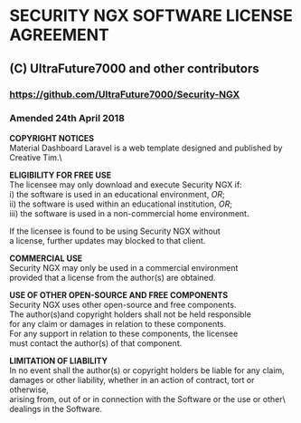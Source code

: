 # **SECURITY NGX SOFTWARE LICENSE AGREEMENT**
## (C) UltraFuture7000 and other contributors
### https://github.com/UltraFuture7000/Security-NGX
### Amended 24th April 2018

**COPYRIGHT NOTICES**\
Material Dashboard Laravel is a web template designed and published by Creative Tim.\

**ELIGIBILITY FOR FREE USE**\
The licensee may only download and execute Security NGX if:\
i) the software is used in an educational environment, *OR*;\
ii) the software is used within an educational institution, *OR*;\
iii) the software is used in a non-commercial home environment.

If the licensee is found to be using Security NGX without\
a license, further updates may blocked to that client.

**COMMERCIAL USE**\
Security NGX may only be used in a commercial environment\
provided that a license from the author(s) are obtained.

**USE OF OTHER OPEN-SOURCE AND FREE COMPONENTS**\
Security NGX uses other open-source and free components.\
The author(s)and copyright holders shall not be held responsible\
for any claim or damages in relation to these components.\
For any support in relation to these components, the licensee\
must contact the author(s) of that component.

**LIMITATION OF LIABILITY**\
In no event shall the author(s) or copyright holders be liable for any claim,\
damages or other liability, whether in an action of contract, tort or otherwise,\
arising from, out of or in connection with the Software or the use or other\ 
dealings in the Software.

